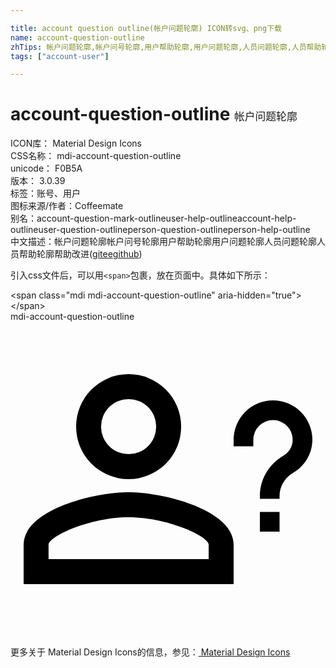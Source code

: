```yaml
---

title: account question outline(帐户问题轮廓) ICON转svg、png下载
name: account-question-outline
zhTips: 帐户问题轮廓,帐户问号轮廓,用户帮助轮廓,用户问题轮廓,人员问题轮廓,人员帮助轮廓
tags: ["account-user"]

---
```


# account-question-outline  <small style="font-size: 60%;font-weight: 100">帐户问题轮廓</small>


<div class="detail-page">
<p>
<span>
ICON库：
<span class="badge-secondary badge">Material Design Icons</span> 
</span>
<br/>
<span>
CSS名称：
<span class="badge-secondary badge">mdi-account-question-outline</span> 
</span>
<br/>
<span>
unicode：
<span class="badge-secondary badge">F0B5A</span> 
<copy-btn content='F0B5A' btn-title=""></copy-btn>
<copy-btn :content='String.fromCodePoint(parseInt("F0B5A", 16))' btn-title="复制U"></copy-btn>
</span>
<br/>
<span>
版本：
<span class="badge-secondary badge">3.0.39</span> 
</span><br/><span>标签：<span class="badge-light badge"><router-link to="/tags/account-user.html">账号、用户</router-link></span></span>
<br/>
<span>图标来源/作者：<span class="badge-light badge">Coffeemate</span></span> 
<br/>
<span>别名：<span class="badge-light badge">account-question-mark-outline</span><span class="badge-light badge">user-help-outline</span><span class="badge-light badge">account-help-outline</span><span class="badge-light badge">user-question-outline</span><span class="badge-light badge">person-question-outline</span><span class="badge-light badge">person-help-outline</span></span><br/><span class="zh-detail">中文描述：<span class="badge-primary badge">帐户问题轮廓</span><span class="badge-primary badge">帐户问号轮廓</span><span class="badge-primary badge">用户帮助轮廓</span><span class="badge-primary badge">用户问题轮廓</span><span class="badge-primary badge">人员问题轮廓</span><span class="badge-primary badge">人员帮助轮廓</span><span class="help-link"><span>帮助改进</span>(<a href="https://gitee.com/liuwave/icon-helper/edit/master/json/material/account-question-outline.json" target="_blank" rel="noopener noreferrer">gitee</a><a href="https://github.com/liuwave/icon-helper/edit/master/json/material/account-question-outline.json" target="_blank" rel="noopener noreferrer">github</a></span>)</span><br/>
</p>
</div>
<div class="alert alert-dark">
  <i class="mdi mdi-account-question-outline mdi-48px"></i>
  <i class="mdi mdi-account-question-outline mdi-36px"></i>
  <i class="mdi mdi-account-question-outline mdi-24px"></i>
  <i class="mdi mdi-account-question-outline mdi-18px"></i>
</div>
<div>
  <p>引入css文件后，可以用<code>&lt;span&gt;</code>包裹，放在页面中。具体如下所示：    
  </p>
  <div class="alert alert-primary" style="font-size: 14px">
    &lt;span class="mdi mdi-account-question-outline" aria-hidden="true"&gt;&lt;/span&gt;
    <copy-btn content='<span class="mdi mdi-account-question-outline" aria-hidden="true"></span>'></copy-btn>
  </div>
  <div class="alert alert-secondary">
    <i class="mdi mdi-account-question-outline"
    style="font-size: 24px"
    aria-hidden="true"></i> mdi-account-question-outline
    <copy-btn content="mdi-account-question-outline" btn-title="复制图标名称"></copy-btn>
  </div>
</div>
<div id="svg" class="svg-wrap">
<svg xmlns="http://www.w3.org/2000/svg" viewBox="0 0 24 24"><path d="M20.5,14.5V16H19V14.5H20.5M18.5,9.5H17V9A3,3 0 0,1 20,6A3,3 0 0,1 23,9C23,9.97 22.5,10.88 21.71,11.41L21.41,11.6C20.84,12 20.5,12.61 20.5,13.3V13.5H19V13.3C19,12.11 19.6,11 20.59,10.35L20.88,10.16C21.27,9.9 21.5,9.47 21.5,9A1.5,1.5 0 0,0 20,7.5A1.5,1.5 0 0,0 18.5,9V9.5M9,13C11.67,13 17,14.34 17,17V20H1V17C1,14.34 6.33,13 9,13M9,4A4,4 0 0,1 13,8A4,4 0 0,1 9,12A4,4 0 0,1 5,8A4,4 0 0,1 9,4M9,14.9C6.03,14.9 2.9,16.36 2.9,17V18.1H15.1V17C15.1,16.36 11.97,14.9 9,14.9M9,5.9A2.1,2.1 0 0,0 6.9,8A2.1,2.1 0 0,0 9,10.1A2.1,2.1 0 0,0 11.1,8A2.1,2.1 0 0,0 9,5.9Z" /></svg>
</div>
<detail full-name='mdi-account-question-outline'></detail>
    
<div><p>更多关于 Material Design Icons的信息，参见：<a target="_blank" href="https://iconhelper.cn/material.html"> Material Design Icons</a>
</p></div>
